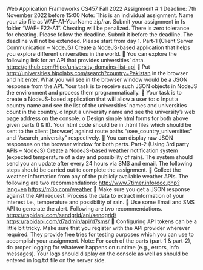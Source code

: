 Web Application Frameworks
CS457
Fall 2022
Assignment # 1
Deadline: 7th November 2022 before 15:00
Note: This is an individual assignment. Name your zip file as WAF-A1-YourName.zip/rar. Submit your
assignment in fs folder “WAF- F22-A1”. Cheating will be penalized. There is zero tolerance for cheating. Please
follow the deadline. Submit it before the deadline. The deadline will not be extended. Please start from day 1.
Part-1 (Client Server Communication – NodeJS)
Create a NodeJS-based application that helps you explore different universities in the world.
 You can explore the following link for an API that provides universities’ data.
https://github.com/Hipo/university-domains-list-api
 Put http://universities.hipolabs.com/search?country=Pakistan in the browser and hit
enter. What you will see in the browser window would be a JSON response from the
API. Your task is to receive such JSON objects in NodeJS the environment and process
them programmatically.
 Your task is to create a NodeJS-based application that will allow a user to:
o Input a country name and see the list of the universities’ names and universities
count in the country.
o Input a university name and see the university’s web page address on the
console.
o Design simple html forms for both above given parts (I & II). Your html code
should be in .html files which should be sent to the client (browser) against route
paths “/see_country_universities” and “/search_university” respectively.
 You can display raw JSON responses on the browser window for both
parts.
Part-2 (Using 3rd party APIs – NodeJS)
Create a NodeJS-based weather notification system (expected temperature of a day and
possibility of rain). The system should send you an update after every 24 hours via SMS and
email. The following steps should be carried out to complete the assignment.
 Collect the weather information from any of the publicly available weather APIs. The
following are two recommendations:
http://www.7timer.info/doc.php?lang=en
https://m3o.com/weather
 Make sure you get a JSON response against the API request. Process the data to extract
information of your interest i.e., temperature and possibility of rain.
 Use some Email and SMS API to generate the alert. Following are two
recommendations.
https://rapidapi.com/sendgrid/api/sendgrid/
https://rapidapi.com/d7admin/api/d7sms/
 Configuring API tokens can be a little bit tricky. Make sure that you register with the
API provider wherever required. They provide free tries for testing purposes which you
can use to accomplish your assignment.
Note: For each of the parts (part-1 & part-2), do proper logging for whatever happens on
runtime (e.g., errors, info messages). Your logs should display on the console as well as should
be entered in log.txt file on the server side.
